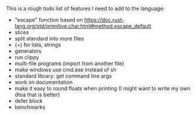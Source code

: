 
This is a rough todo list of features I need to add to the language:

* "escape" function based on https://doc.rust-lang.org/std/primitive.char.html#method.escape_default
* slices
* split standard into more files
* (+) for lists, strings
* generators
* run clippy
* multi-file programs (import from another file)
* make windows use cmd.exe instead of sh
* standard library: get command line args
* work on documentation
* make it easy to round floats when printing (I might want to write my own dtoa that is better)
* defer block
* benchmarks
